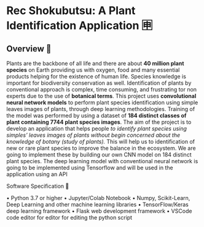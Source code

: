 # Rec Shokubutsu: A Plant Identification Application 🈸

## Overview 📝

Plants are the backbone of all life and there are about **40 million plant species** on Earth providing us with oxygen, food and many essential products helping for the existence of human life. Species knowledge is important for biodiversity conservation as well. Identification of plants by conventional approach is complex, time consuming, and frustrating tor non experts due to the use of **botanical terms**. This project uses **convolutional neural network models** to perform plant species  identification using simple leaves images of plants, through deep learning methodologies. Training of the model was performed by using a dataset of **184 distinct classes of plant containing 7744 plant species images**. The aim of the project is to develop an application that helps people *to identify plant species using simples’ leaves images of plants without begin concerned about the knowledge of botany (study of plants).* This will help us to identification of new or rare plant species to improve the balance in the ecosystem. We are going to implement these by building our own CNN model on 184 distinct plant species. The deep learning model with conventional neural  network is going to be implemented using Tensorflow and will be used in the application using an API


Software Specification 📌

• Python 3.7 or higher
• Jupyter/Colab Notebook
• Numpy, Scikit-Learn, Deep Learning and other machine learning libraries
• TensorFlow/Keras deep learning framework
• Flask web development framework
• VSCode code editor for editor for editing the python script
